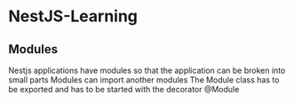 # NestJS-Learning

## Modules 

Nestjs applications have modules so that the application can be broken into small parts
Modules can import another modules
The Module class has to be exported and has to be started with the decorator @Module 
